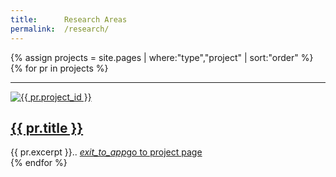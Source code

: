 ```yaml
---
title:      Research Areas
permalink:  /research/
---
```


{% assign projects = site.pages | where:"type","project" | sort:"order" %}
{% for pr in projects %}
  <hr>
  <div class="media">
    <a href="{{ pr.permalink | relative_url }}">
      <img class="ic4f-thumb ic4f-list-img" src="{{ site.baseurl }}/assets/content/projects/{{ pr.project_id }}/thumb.jpg" alt="{{ pr.project_id }}">
    </a>
    <div class="media-body">
      <h2><a href="{{ pr.permalink | relative_url }}">{{ pr.title }}</a></h2>
      {{ pr.excerpt }}..
      <a class="ic4f-nowrap" href="{{ pr.permalink | relative_url }}">
        <i class="material-icons md-18">exit_to_app</i><span class="ic4f-download">go to project page</span></a>
    </div>
  </div>
{% endfor %}
